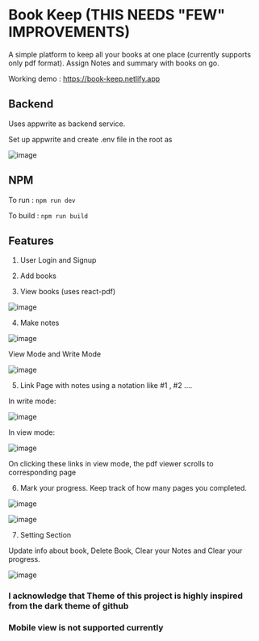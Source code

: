 # Book Keep (THIS NEEDS "FEW" IMPROVEMENTS)

A simple platform to keep all your books at one place (currently supports only pdf format). Assign Notes and summary with books on go. 

Working demo : https://book-keep.netlify.app

## Backend

Uses appwrite as backend service.

Set up appwrite and create .env file in the root as

![image](https://github.com/ABA-aadarsh/book-keep/assets/109805574/985214b0-e847-41fa-9802-5be64148a7c0)

## NPM

To run : `npm run dev`

To build : `npm run build`

## Features

1. User Login and Signup

2. Add books

3. View books (uses react-pdf)

![image](https://github.com/ABA-aadarsh/book-keep/assets/109805574/09bc651f-1a19-4aef-b4a3-b298676356f1)

4. Make notes
   
![image](https://github.com/ABA-aadarsh/book-keep/assets/109805574/8b325724-181b-4984-ae4f-5c633fffa88f)

   View Mode and Write Mode
   
![image](https://github.com/ABA-aadarsh/book-keep/assets/109805574/0d4cdcfc-2ba9-46e8-8d0b-1902f54767cb)

5. Link Page with notes using a notation like #1 , #2 ....
   
In write mode:
   
![image](https://github.com/ABA-aadarsh/book-keep/assets/109805574/b064d24f-666c-4037-bae8-bf9741069a08)
   
In view mode:
   
![image](https://github.com/ABA-aadarsh/book-keep/assets/109805574/5b6bd6c8-7f22-47b2-bbc5-b7a7590bec6e)

  On clicking these links in view mode, the pdf viewer scrolls to corresponding page

6. Mark your progress. Keep track of how many pages you completed.

![image](https://github.com/ABA-aadarsh/book-keep/assets/109805574/8096ff70-0247-4781-8270-a58f2c0d2721)


![image](https://github.com/ABA-aadarsh/book-keep/assets/109805574/788ae57e-7b99-42bd-93c4-cef59af7a856)

7. Setting Section
   
Update info about book, Delete Book, Clear your Notes and Clear your progress.

![image](https://github.com/ABA-aadarsh/book-keep/assets/109805574/5d0fb1a7-6d27-4a42-ae75-004255efa950)

### I acknowledge that Theme of this project is highly inspired from the dark theme of github

### Mobile view is not supported currently






   


